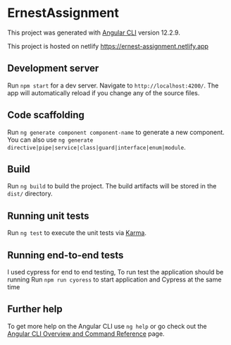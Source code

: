 # ErnestAssignment

This project was generated with [Angular CLI](https://github.com/angular/angular-cli) version 12.2.9.

This project is hosted on netlify https://ernest-assignment.netlify.app



## Development server

Run `npm start` for a dev server. Navigate to `http://localhost:4200/`. The app will automatically reload if you change any of the source files.


## Code scaffolding

Run `ng generate component component-name` to generate a new component. You can also use `ng generate directive|pipe|service|class|guard|interface|enum|module`.

## Build

Run `ng build` to build the project. The build artifacts will be stored in the `dist/` directory.

## Running unit tests

Run `ng test` to execute the unit tests via [Karma](https://karma-runner.github.io).

## Running end-to-end tests

I used cypress for end to end testing,
To run test the application should be running
Run `npm run cyoress`  to start application and Cypress at the same time

## Further help

To get more help on the Angular CLI use `ng help` or go check out the [Angular CLI Overview and Command Reference](https://angular.io/cli) page.
